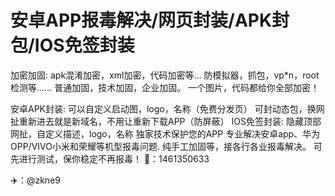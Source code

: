 # 安卓APP报毒解决/网页封装/APK封包/IOS免签封装
加密加固:
apk混淆加密，xml加密，代码加密等…
防模拟器，抓包，vp*n，root检测等……
普通加固，技术加固，企业加固。
一个图片，代码都给你全部加密！

安卓APK封装:
可以自定义启动图，logo，名称（免费分发页）
可封动态包，换网扯重新进去就是新域名，不用让重新下载APP（防屏蔽）
IOS免签封装:
隐藏顶部网扯，自定义描述，logo，名称
独家技术保护您的APP
专业解决安卓app、华为OPP/VIVO小米和荣耀等机型报毒问题.
纯手工加固等，接各行各业报毒解决。
可先进行测试，保你稳定不再报毒！
🐧：1461350633 

✈️：@zkne9
